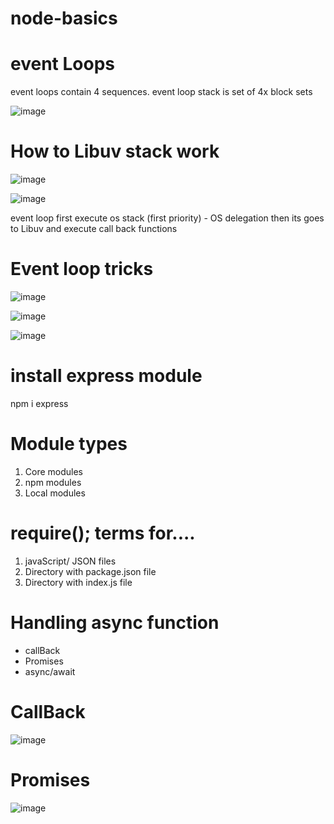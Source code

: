 # node-basics

# event Loops

event loops contain 4 sequences.
event loop stack is set of 4x block sets

![image](https://user-images.githubusercontent.com/75485255/188318113-e3f76580-6e9d-4287-beab-515adea45cbe.png)

# How to Libuv stack work

![image](https://user-images.githubusercontent.com/75485255/188318840-a5f9dcdc-115d-4b4a-8d67-e643d83db48a.png)

![image](https://user-images.githubusercontent.com/75485255/188318934-e069d13e-2f8e-4aca-a2d3-eece7dea0ec2.png)

event loop first execute os stack (first priority) - OS delegation
then its goes to Libuv and execute call back functions

# Event loop tricks

![image](https://user-images.githubusercontent.com/75485255/188319431-9cf6d713-97ae-4329-be9e-f7dad94a3689.png)

![image](https://user-images.githubusercontent.com/75485255/188319502-b4c7b128-1acb-4dac-8e9f-246b16a2e2cd.png)

![image](https://user-images.githubusercontent.com/75485255/188321042-d1d786fe-1b0c-4098-85f5-cce88ad29473.png)

# install express module

npm i express

# Module types

1. Core modules
2. npm modules
3. Local modules

# require(); terms for....

1. javaScript/ JSON files
2. Directory with package.json file
3. Directory with index.js file

# Handling async function

- callBack
- Promises
- async/await

# CallBack
![image](https://user-images.githubusercontent.com/75485255/188449438-54bb4e74-a88d-42b4-a62a-c2035642e33e.png)

# Promises
![image](https://user-images.githubusercontent.com/75485255/190864313-071de78e-06f9-494d-993d-7c6e33562e17.png)

